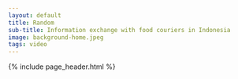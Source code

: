 ```yaml
---
layout: default
title: Random
sub-title: Information exchange with food couriers in Indonesia
image: background-home.jpeg
tags: video
---
```


{% include page_header.html %}
